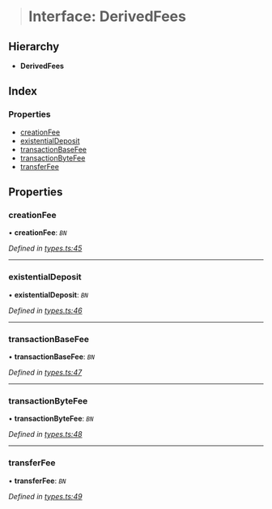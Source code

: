 > # Interface: DerivedFees

## Hierarchy

* **DerivedFees**

## Index

### Properties

* [creationFee](_types_.derivedfees.md#creationfee)
* [existentialDeposit](_types_.derivedfees.md#existentialdeposit)
* [transactionBaseFee](_types_.derivedfees.md#transactionbasefee)
* [transactionByteFee](_types_.derivedfees.md#transactionbytefee)
* [transferFee](_types_.derivedfees.md#transferfee)

## Properties

###  creationFee

• **creationFee**: *`BN`*

*Defined in [types.ts:45](https://github.com/polkadot-js/api/blob/d5fb040/packages/api-derive/src/types.ts#L45)*

___

###  existentialDeposit

• **existentialDeposit**: *`BN`*

*Defined in [types.ts:46](https://github.com/polkadot-js/api/blob/d5fb040/packages/api-derive/src/types.ts#L46)*

___

###  transactionBaseFee

• **transactionBaseFee**: *`BN`*

*Defined in [types.ts:47](https://github.com/polkadot-js/api/blob/d5fb040/packages/api-derive/src/types.ts#L47)*

___

###  transactionByteFee

• **transactionByteFee**: *`BN`*

*Defined in [types.ts:48](https://github.com/polkadot-js/api/blob/d5fb040/packages/api-derive/src/types.ts#L48)*

___

###  transferFee

• **transferFee**: *`BN`*

*Defined in [types.ts:49](https://github.com/polkadot-js/api/blob/d5fb040/packages/api-derive/src/types.ts#L49)*